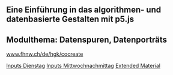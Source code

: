 ## Eine Einführung in das algorithmen- und datenbasierte Gestalten mit p5.js
## Modulthema: Datenspuren, Datenporträts

www.fhnw.ch/de/hgk/cocreate


<a href="https://github.com/hzuellig/cocreate_HKB/blob/main/09202022/tagesprogramm.md">Inputs Dienstag</a>
<a href="https://github.com/hzuellig/cocreate_HKB/blob/main/09212022/tagesprogramm.md">Inputs Mittwochnachmittag</a>
<a href="https://github.com/hzuellig/cocreate_HKB/blob/main/09232022/tagesprogramm.md">Extended Material</a>




